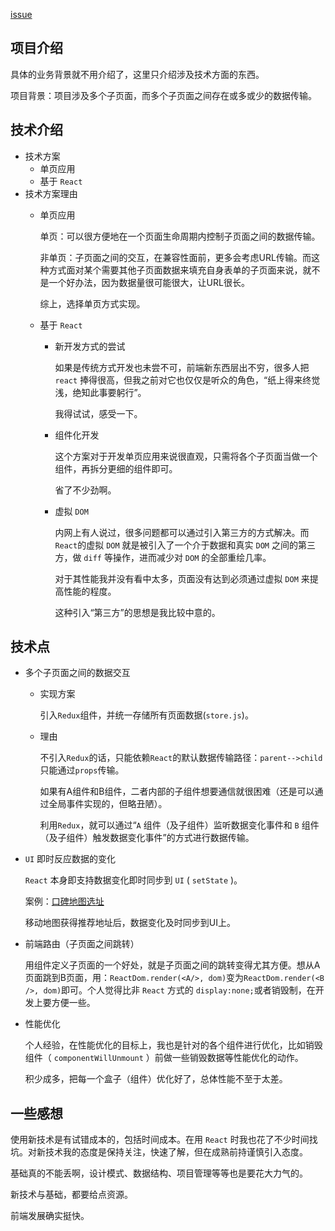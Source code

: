 [issue](https://github.com/hoperyy/blog/issues/43)


##  项目介绍
    
具体的业务背景就不用介绍了，这里只介绍涉及技术方面的东西。

项目背景：项目涉及多个子页面，而多个子页面之间存在或多或少的数据传输。

##  技术介绍
+   技术方案
    +   单页应用
    +   基于 `React`
+   技术方案理由
    +   单页应用
    
        单页：可以很方便地在一个页面生命周期内控制子页面之间的数据传输。
        
        非单页：子页面之间的交互，在兼容性面前，更多会考虑URL传输。而这种方式面对某个需要其他子页面数据来填充自身表单的子页面来说，就不是一个好办法，因为数据量很可能很大，让URL很长。

        综上，选择单页方式实现。
        
    +   基于 `React`
        
        +   新开发方式的尝试
        
            如果是传统方式开发也未尝不可，前端新东西层出不穷，很多人把 `react` 捧得很高，但我之前对它也仅仅是听众的角色，“纸上得来终觉浅，绝知此事要躬行”。
            
            我得试试，感受一下。
            
        +   组件化开发
        
            这个方案对于开发单页应用来说很直观，只需将各个子页面当做一个组件，再拆分更细的组件即可。
            
            省了不少劲啊。
            
        +   虚拟 `DOM`
        
            内网上有人说过，很多问题都可以通过引入第三方的方式解决。而 `React`的虚拟 `DOM` 就是被引入了一个介于数据和真实 `DOM` 之间的第三方，做 `diff` 等操作，进而减少对 `DOM` 的全部重绘几率。
            
            对于其性能我并没有看中太多，页面没有达到必须通过虚拟 `DOM` 来提高性能的程度。
            
            这种引入“第三方”的思想是我比较中意的。

##  技术点

+   多个子页面之间的数据交互

    +   实现方案
    
        引入`Redux`组件，并统一存储所有页面数据(`store.js`)。

    +   理由
    
        不引入`Redux`的话，只能依赖`React`的默认数据传输路径：`parent-->child`只能通过`props`传输。
        
        如果有A组件和B组件，二者内部的子组件想要通信就很困难（还是可以通过全局事件实现的，但略丑陋）。
        
        利用`Redux`，就可以通过“`A` 组件（及子组件）监听数据变化事件和 `B` 组件（及子组件）触发数据变化事件”的方式进行数据传输。

+   `UI` 即时反应数据的变化

    `React` 本身即支持数据变化即时同步到 `UI` ( `setState` )。
    
    案例：[口碑地图选址](https://dd.m.taobao.com/dd/address_operate_select/?type=add&rel=home)
    
    移动地图获得推荐地址后，数据变化及时同步到UI上。
    
+   前端路由（子页面之间跳转）
    
    用组件定义子页面的一个好处，就是子页面之间的跳转变得尤其方便。想从A页面跳到B页面，用：`ReactDom.render(<A/>, dom)`变为`ReactDom.render(<B />, dom)`即可。个人觉得比非 `React` 方式的 `display:none;`或者销毁制，在开发上要方便一些。
    
+   性能优化

    个人经验，在性能优化的目标上，我也是针对的各个组件进行优化，比如销毁组件（ `componentWillUnmount` ）前做一些销毁数据等性能优化的动作。
    
    积少成多，把每一个盒子（组件）优化好了，总体性能不至于太差。

##   一些感想
    
使用新技术是有试错成本的，包括时间成本。在用 `React` 时我也花了不少时间找坑。对新技术我的态度是保持关注，快速了解，但在成熟前持谨慎引入态度。

基础真的不能丢啊，设计模式、数据结构、项目管理等等也是要花大力气的。

新技术与基础，都要给点资源。

前端发展确实挺快。
        




